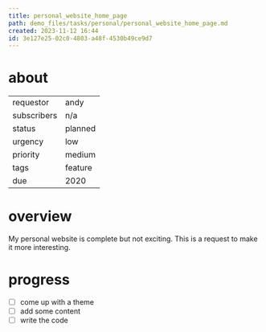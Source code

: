 ```yaml
---
title: personal_website_home_page
path: demo_files/tasks/personal/personal_website_home_page.md
created: 2023-11-12 16:44
id: 3e127e25-02c0-4803-a48f-4530b49ce9d7
---
```


# about

|             |         |
| ----------- | ------- |
| requestor   | andy    |
| subscribers | n/a     |
| status      | planned |
| urgency     | low     |
| priority    | medium  |
| tags        | feature |
| due         | 2020    |

# overview

My personal website is complete but not exciting. This is a request to make it more interesting.

# progress

- [ ] come up with a theme
- [ ] add some content
- [ ] write the code
